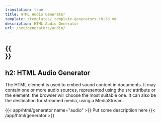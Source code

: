 ```yaml
---
translation: true
title: HTML Audio Generator
template: /templates/_template-generators-child.md
description: HTML Audio Generator
url: /net/generators/audio/
---
```


{{<section overview>}}
---
h2: HTML Audio Generator
---

The [<audio>](https://html.spec.whatwg.org/multipage/media.html#the-audio-element) HTML element is used to embed sound content in documents. It may contain one or more audio sources, represented using the src attribute or the [<source>](https://html.spec.whatwg.org/multipage/embedded-content.html#the-source-element) element: the browser will choose the most suitable one. It can also be the destination for streamed media, using a MediaStream.

{{< app/html/generator name="audio" >}}
Put some descriptiion here
{{< /app/html/generator >}}